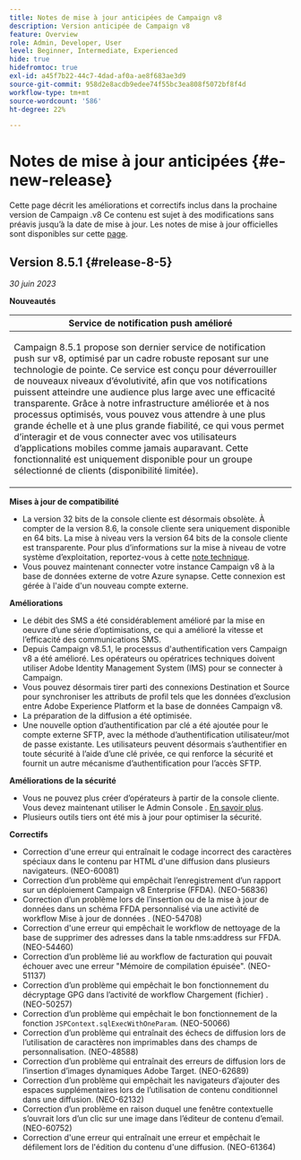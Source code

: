 ```yaml
---
title: Notes de mise à jour anticipées de Campaign v8
description: Version anticipée de Campaign v8
feature: Overview
role: Admin, Developer, User
level: Beginner, Intermediate, Experienced
hide: true
hidefromtoc: true
exl-id: a45f7b22-44c7-4dad-af0a-ae8f683ae3d9
source-git-commit: 958d2e8acdb9edee74f55bc3ea808f5072bf8f4d
workflow-type: tm+mt
source-wordcount: '586'
ht-degree: 22%

---
```


# Notes de mise à jour anticipées {#e-new-release}

Cette page décrit les améliorations et correctifs inclus dans la prochaine version de Campaign .v8 Ce contenu est sujet à des modifications sans préavis jusqu’à la date de mise à jour. Les notes de mise à jour officielles sont disponibles sur cette [page](../start/release-notes.md).

## Version 8.5.1 {#release-8-5}

_30 juin 2023_

**Nouveautés**

<table> 
<thead>
<tr> 
<th> <strong>Service de notification push amélioré</strong><br /> </th> 
</tr> 
</thead> 
<tbody> 
<tr> 
<td><p>Campaign 8.5.1 propose son dernier service de notification push sur v8, optimisé par un cadre robuste reposant sur une technologie de pointe. Ce service est conçu pour déverrouiller de nouveaux niveaux d’évolutivité, afin que vos notifications puissent atteindre une audience plus large avec une efficacité transparente. Grâce à notre infrastructure améliorée et à nos processus optimisés, vous pouvez vous attendre à une plus grande échelle et à une plus grande fiabilité, ce qui vous permet d’interagir et de vous connecter avec vos utilisateurs d’applications mobiles comme jamais auparavant. Cette fonctionnalité est uniquement disponible pour un groupe sélectionné de clients (disponibilité limitée).</p>
</td> 
</tr> 
</tbody> 
</table>

**Mises à jour de compatibilité**

* La version 32 bits de la console cliente est désormais obsolète. À compter de la version 8.6, la console cliente sera uniquement disponible en 64 bits. La mise à niveau vers la version 64 bits de la console cliente est transparente. Pour plus d’informations sur la mise à niveau de votre système d’exploitation, reportez-vous à cette [note technique](https://experienceleague.adobe.com/docs/campaign/technotes-ac/tn-new/console.html?lang=fr).
* Vous pouvez maintenant connecter votre instance Campaign v8 à la base de données externe de votre Azure synapse. Cette connexion est gérée à l&#39;aide d&#39;un nouveau compte externe.

**Améliorations**

* Le débit des SMS a été considérablement amélioré par la mise en oeuvre d’une série d’optimisations, ce qui a amélioré la vitesse et l’efficacité des communications SMS.
* Depuis Campaign v8.5.1, le processus d&#39;authentification vers Campaign v8 a été amélioré. Les opérateurs ou opératrices techniques doivent utiliser Adobe Identity Management System (IMS) pour se connecter à Campaign.
* Vous pouvez désormais tirer parti des connexions Destination et Source pour synchroniser les attributs de profil tels que les données d’exclusion entre Adobe Experience Platform et la base de données Campaign v8.
* La préparation de la diffusion a été optimisée.
* Une nouvelle option d’authentification par clé a été ajoutée pour le compte externe SFTP, avec la méthode d’authentification utilisateur/mot de passe existante. Les utilisateurs peuvent désormais s’authentifier en toute sécurité à l’aide d’une clé privée, ce qui renforce la sécurité et fournit un autre mécanisme d’authentification pour l’accès SFTP.

**Améliorations de la sécurité**

* Vous ne pouvez plus créer d’opérateurs à partir de la console cliente. Vous devez maintenant utiliser le Admin Console . [En savoir plus](../start/gs-permissions.md).
* Plusieurs outils tiers ont été mis à jour pour optimiser la sécurité.

**Correctifs**

* Correction d&#39;une erreur qui entraînait le codage incorrect des caractères spéciaux dans le contenu par HTML d&#39;une diffusion dans plusieurs navigateurs. (NEO-60081)
* Correction d’un problème qui empêchait l’enregistrement d’un rapport sur un déploiement Campaign v8 Enterprise (FFDA). (NEO-56836)
* Correction d’un problème lors de l’insertion ou de la mise à jour de données dans un schéma FFDA personnalisé via une activité de workflow Mise à jour de données . (NEO-54708)
* Correction d&#39;une erreur qui empêchait le workflow de nettoyage de la base de supprimer des adresses dans la table nms:address sur FFDA. (NEO-54460)
* Correction d’un problème lié au workflow de facturation qui pouvait échouer avec une erreur &quot;Mémoire de compilation épuisée&quot;. (NEO-51137)
* Correction d’un problème qui empêchait le bon fonctionnement du décryptage GPG dans l’activité de workflow Chargement (fichier) . (NEO-50257)
* Correction d’un problème qui empêchait le bon fonctionnement de la fonction `JSPContext.sqlExecWithOneParam`. (NEO-50066)
* Correction d’un problème qui entraînait des échecs de diffusion lors de l’utilisation de caractères non imprimables dans des champs de personnalisation. (NEO-48588)
* Correction d’un problème qui entraînait des erreurs de diffusion lors de l’insertion d’images dynamiques Adobe Target. (NEO-62689)
* Correction d’un problème qui empêchait les navigateurs d’ajouter des espaces supplémentaires lors de l’utilisation de contenu conditionnel dans une diffusion. (NEO-62132)
* Correction d’un problème en raison duquel une fenêtre contextuelle s’ouvrait lors d’un clic sur une image dans l’éditeur de contenu d’email. (NEO-60752)
* Correction d&#39;une erreur qui entraînait une erreur et empêchait le défilement lors de l&#39;édition du contenu d&#39;une diffusion. (NEO-61364)
